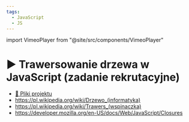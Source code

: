 ```yaml
---
tags:
  - JavaScript
  - JS
---
```


import VimeoPlayer from "@site/src/components/VimeoPlayer"

# ▶️ Trawersowanie drzewa w JavaScript (zadanie rekrutacyjne)

<VimeoPlayer videoId="770682750" />

- [💾 Pliki projektu](https://codesandbox.io/s/tree-traversal-7899wl)
- https://pl.wikipedia.org/wiki/Drzewo_(informatyka)
- https://pl.wikipedia.org/wiki/Trawers_(wspinaczka)
- https://developer.mozilla.org/en-US/docs/Web/JavaScript/Closures
